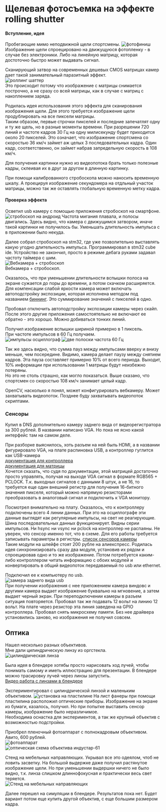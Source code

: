 # Щелевая фотосъемка на эффекте rolling shutter
#### Вступление, идея
Пробегающие мимо неподвижной щели спортсмены.
![фотофиниш](https://i.postimg.cc/J4tJkcTb/image.png)
Изображение щели спроецировано на движущуюся фотопленку - в случае без электроники. Либо на линейную матрицу, которая достоточно быстро может выдавать сигнал.

Сканирующий затвор на современных дешевых CMOS матрицах камер дает такой занимательный паразитный эффект.  
![роллинг шаттер](https://i.postimg.cc/J4PL9jmd/image.png)  
Это происходит потому что изображение с матрицы снимается построчно, а не сразу со всей матрицы, как в случае с матриц с накоплением заряда.

Родилась идея использования этого эффекта для сканирования изображения щели. Для этого требуется изображение щели продублировать на все пиксели матрицы.  
Таким образом, первые строчки пикселей и последние запечатлят одну и ту же щель, но в разные моменты времени.
При разрешении 720 линий и частоте кадров 30 Гц на одну милисекунду будет приходится около 20 пикселей.
Это означает, что изображение спортсмена со скоростью 36 км/ч займет аж целых 3 последовательных кадра. Один кадр, соответственно, он займет набрав запредельную скорость в 108 км/ч.

Для получения картинки нужно из видеопотока брать только полезные кадры, склеивая их в друг за другом в длинную картинку.

При помощи калиброванного стробоскопа можно наносить временную шкалу. А проецируя изображение секундомера на отдльный участок матрицы, можно так же оставлять глобальную временную метку кадра.

#### Проверка эффекта
Осветил usb камеру с помощью приложения стробоскоп на смартфоне.
![стробоскоп на андроид](https://i.postimg.cc/SsKfR0Hh/image.png)
Частота мигания плавала, и полосы двигались. Здесь видно, что камера с движущимся затвором, иначе такой картинки не получилось бы. Уменьшать длительность импульса с в приложении было некуда.

Далее собрал стробоскоп на stm32, где уже позволительно выставлять какую угодно длительность импульса.
Программировал в stm32 cube ide. Устройство не закончил, просто в режиме дебага руками задавал частоту таймера с шим.  
![Вебкамера + стробоскоп](https://i.postimg.cc/zXhS32Kh/image.png)  
Вебкамера + стробоскоп.

Оказалось, что при уменьшении длительности вспышки полоса на экране сужается до поры до времени, а потом скачком расширяется.  
Для компенсации слабой яркости камера может включать автоподстройку экспозиции, которая исполнена методом под названием [биннинг](https://www.baslerweb.com/ru/prodazhi-i-tekhpodderzhka/baza-znanij/vopros-otvet-faq/what-is-binning/15191/). Это суммирование значений с пикселей в одно.

Пробовал отключить автоподстройку экспозиции камеры через скайп. После этого другие приложения самостоятельно не включают ее обратно - это хорошо. Можно добиваться тонких линий.

Получил изображение вспышки шириной примерно в 1 пиксель.  
При частоте импульсов в 60 Гц получаем.  
![импульсы осциллограф](https://i.postimg.cc/xdN0SmW9/image.png)
![две полоски частота 60 Гц](https://i.postimg.cc/7LRf3wyZ/vlcsnap-2021-10-11-00h50m32s458.png)

Так же здесь видно, что сумма пауз между импульсами вверху и внизу меньше, чем посередине.
Видимо, камера делает паузу между снятием кадров. Эта пауза составляет примерно 10% от всего периода. Выходит, 10% информации при использовании 1 матрицы будут неизбежно потеряны.  
Но это не столь страшно, как могло показаться. Выше сказано, что спортсмен со скоростью 108 км/ч занимает целый кадр.

OpenCV, насколько я понял, может конфигурировать вебкамеру. Может захватывать видеопоток. Позднее буду захватывать видеопоток скриптами.

### Сенсоры

Купил в DNS дополнительно камеру заднего вида от видеорегистратора за 300 рублей. В названии написано VGA. Но пока не ясно какой интерфейс там на самом деле.

При разборке выяснилось, хоть разъем на ней быль HDMI, а в названии фигурировало VGA, на плате распиновка USB, а контроллер гуглится как USB-камера  
[документация для контроллера](https://www.supertekmodule.com/wp-content/uploads/2019/09/ST-M8189WIFI-Camera-Module-Data-SheetV2.pdf)  
[документация для матрицы](https://www.min.at/prinz/fp-content/attachs/GC0308.pdf)  
Хочется сказать, что судя по документации, этой матрицей достаточно просто управлять, получая на выходе VGA сигнал в формате RGB565 + PCLOCK. Т.к. выходных сигналов с данными 8 штук, а не 16, то требуется еще один внешний регистр для получения 16-битного значения пикселя, который можно напрямую резисторами преобразовать в аналоговый сигнал и подключить к VGA монитору.

Посмотрел внимательно на плату. Оказалось, что к контроллеру подключены всего 4 линии данных. При это на осциллографе эти данные выглядят как регулярные импульсы, на свет не реагирующие. Шина последовательных данных функционирует. Видны серии импульсов. 
Ни hsync ни vsync ни pclock на контроллер не распаяны.
Не уверен, что сенсор именно тот, что в схеме. Для его работы требуется записывать параметры в регистры.
[список сенсоров камеры](https://www.arducam.com/arducam-usb-camera-dev-kits/)  
Такие модули на шлейфе стоят 200 рубле на алиекспресс. Родилась идея синхронизировать сразу два модуля, установив их рядом и спроецировав одно и то же изображение. Потом потребуется каким-либо контроллером читать информацию с обоих модулей и конвертировать в общий видеопоток передаваемый по usb или ethernet.

Подключил ее к компьютеру по usb.  
![замера заднего вида usb](https://i.postimg.cc/QtLS6YzG/image.png)  
При получении изображения с нее приложением камера виндовс и другими камера выдает изображение буквально на мгновение, а затем выдает черный экран. При переподключении камеры в разъем ситуация повторяется. Пробовал так же подавать 12 вольт на линию 12 вольт. На плате через резистор эта линия заведена на GPIO контроллера. 
Пробовал снять микросхему памяти. Без нее драйвера установились заново, но изображения не получил совсем.


## Оптика

Нашел несколько разных объективов.  
Мне дали цилиндрическую линзу из оргстекла.
![цилиндрическая линза](https://i.postimg.cc/Y9JLHJH8/image.png)

Была идея в блендере хотябы просто нарисовать ход лучей, чтобы понимать самому и иметь иллюстрацию для презентации.
В блендере можно трасировку лучей через линзы запустить.  
[Видео работа с линзами в блендере](https://youtu.be/3hln88ukiZI)

Экспериментировал с цилиндрической линзой и маленьким объективом.
![установка на пластилине](https://i.postimg.cc/6qLgX6WW/image.png)
На лист фанеры при помощи пластилина расположил оптические приборы. Изображение на экране из бумаги, казалось, получил. Но при попытке выставить сенсор камеры, изображение было неразличимое.  
Необходима оснастка для экспериментов, а так же крупный объектив с возможностью подстройки.

Приобрел пленочный фотоаппарат с полнокадровым объективом. Авито, 600 рублей.  
![фотоаппарат](https://i.postimg.cc/5N688nVW/image.jpg)  
![оптическая схема объектива индустар-61](https://i.postimg.cc/CMr5wfk7/index.jpg)  

Стенд на мебельных направляющих. Укрывал все это одеялом, чтоб не ловить засветку. На большой выдержке даже получил растянутое изображение щели. 
Но при уменьшении выдершки ничего не было видно, т.к. линза слишком длиннофокусная и практически весь свет теряется.  
![Стенд на мебельных направляющих](https://i.postimg.cc/B6RPpGsW/image.jpg)  

Далее перешел на симуляции в блендере. Результатов пока нет.
Будет вариант потом еще купить другой объектив, с еще большим размером кадра.
